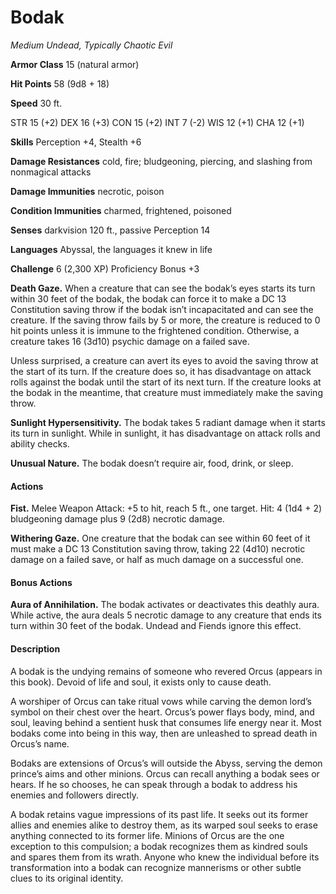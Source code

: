 # Bodak
*Medium Undead, Typically Chaotic Evil*

**Armor Class** 15 (natural armor)

**Hit Points** 58 (9d8 + 18)

**Speed** 30 ft.

STR
15 (+2)
DEX
16 (+3)
CON
15 (+2)
INT
7 (-2)
WIS
12 (+1)
CHA
12 (+1)

**Skills** Perception +4, Stealth +6

**Damage Resistances** cold, fire; bludgeoning, piercing, and slashing from nonmagical attacks

**Damage Immunities** necrotic, poison

**Condition Immunities** charmed, frightened, poisoned

**Senses** darkvision 120 ft., passive Perception 14

**Languages** Abyssal, the languages it knew in life

**Challenge** 6 (2,300 XP) Proficiency Bonus +3

**Death Gaze.** When a creature that can see the bodak’s eyes starts its turn within 30 feet of the bodak, the bodak can force it to make a DC 13 Constitution saving throw if the bodak isn’t incapacitated and can see the creature. If the saving throw fails by 5 or more, the creature is reduced to 0 hit points unless it is immune to the frightened condition. Otherwise, a creature takes 16 (3d10) psychic damage on a failed save.

Unless surprised, a creature can avert its eyes to avoid the saving throw at the start of its turn. If the creature does so, it has disadvantage on attack rolls against the bodak until the start of its next turn. If the creature looks at the bodak in the meantime, that creature must immediately make the saving throw.

**Sunlight Hypersensitivity.** The bodak takes 5 radiant damage when it starts its turn in sunlight. While in sunlight, it has disadvantage on attack rolls and ability checks.

**Unusual Nature.** The bodak doesn’t require air, food, drink, or sleep.

#### Actions
**Fist.** Melee Weapon Attack: +5 to hit, reach 5 ft., one target. Hit: 4 (1d4 + 2) bludgeoning damage plus 9 (2d8) necrotic damage.

**Withering Gaze.** One creature that the bodak can see within 60 feet of it must make a DC 13 Constitution saving throw, taking 22 (4d10) necrotic damage on a failed save, or half as much damage on a successful one.

#### Bonus Actions
**Aura of Annihilation.** The bodak activates or deactivates this deathly aura. While active, the aura deals 5 necrotic damage to any creature that ends its turn within 30 feet of the bodak. Undead and Fiends ignore this effect.

#### Description
A bodak is the undying remains of someone who revered Orcus (appears in this book). Devoid of life and soul, it exists only to cause death.

A worshiper of Orcus can take ritual vows while carving the demon lord’s symbol on their chest over the heart. Orcus’s power flays body, mind, and soul, leaving behind a sentient husk that consumes life energy near it. Most bodaks come into being in this way, then are unleashed to spread death in Orcus’s name.

Bodaks are extensions of Orcus’s will outside the Abyss, serving the demon prince’s aims and other minions. Orcus can recall anything a bodak sees or hears. If he so chooses, he can speak through a bodak to address his enemies and followers directly.

A bodak retains vague impressions of its past life. It seeks out its former allies and enemies alike to destroy them, as its warped soul seeks to erase anything connected to its former life. Minions of Orcus are the one exception to this compulsion; a bodak recognizes them as kindred souls and spares them from its wrath. Anyone who knew the individual before its transformation into a bodak can recognize mannerisms or other subtle clues to its original identity.